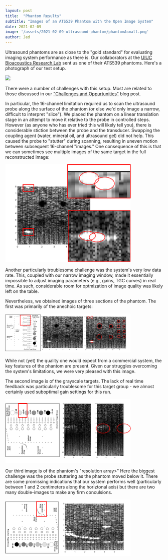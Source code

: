```yaml
---
layout: post
title:  "Phantom Results"
subtitle: "Images of an ATS539 Phantom with the Open Image System"
date: 2021-02-09
image: '/assets/2021-02-09-ultrasound-phantom/phantomAsmall.png'
author: Jed
---
```


Ultrasound phantoms are as close to the "gold standard" for evaluating imaging system performance as there is.  Our collaborators at the [UIUC Bioacoustics Research Lab](https://www.brl.uiuc.edu/) sent us one of their ATS539 phantoms.  Here's a photograph of our test setup.

<img src="\assets\2021-02-09-ultrasound-phantom/phantomSetup.png" style="width:400px;"/>

There were a number of challenges with this setup. Most are related to those discussed in our ["Challenges and Oppurtunities"](https://www.open-image.org/2021/02/10/challenges.html) blog post. 

In particular, the 16-channel limitation required us to scan the ultrasound probe along the surface of the phantom (or else we'd only image a narrow, difficult to interpret "slice"). We placed the phantom on a linear translation stage in an attempt to move it relative to the probe in controlled steps. However (as anyone who has ever tried this will likely tell you), there is considerable stiction between the probe and the transducer. Swapping the coupling agent (water, mineral oil, and ultrasound gel) did not help. This caused the probe to "stutter" during scanning, resulting in uneven motion between subsequent 16-channel "images." One consequence of this is that we can sometimes see multiple images of the same target in the full reconstructed image:

<img src="\assets\2021-02-09-ultrasound-phantom/phantomAmisalign.png" style="width:400px;"/>

Another particularly troublesome challenge was the system's very low data rate. This, coupled with our narrow imaging window, made it essentially impossible to adjust imaging parameters (e.g., gains, TGC curves) in real time. As such, considerable room for optmization of image quality was likely left on the table. 

Nevertheless, we obtained images of three sections of the phantom. The first was primarily of the anechoic targets:

<img src="\assets\2021-02-09-ultrasound-phantom/PhantomA.png" style="width:400px;"/>

While not (yet) the quality one would expect from a commercial system, the key features of the phantom are present. Given our struggles overcoming the system's limitations, we were very pleased with this image. 

The second image is of the grayscale targets. The lack of real time feedback was particularly troublesome for this target group - we almost certainly used suboptimal gain settings for this run. 

<img src="\assets\2021-02-09-ultrasound-phantom/phantomB.png" style="width:400px;"/>

Our third image is of the phantom's "resolution array>" Here the biggest challenge was the probe stuttering as the phantom moved below it. There are some promissing indications that our system performs well (particularly between 1 and 2 centimeters along the horiztonal axis) but there are two many double-images to make any firm conculsions. 

<img src="\assets\2021-02-09-ultrasound-phantom/phantomC.png" style="width:400px;"/>

